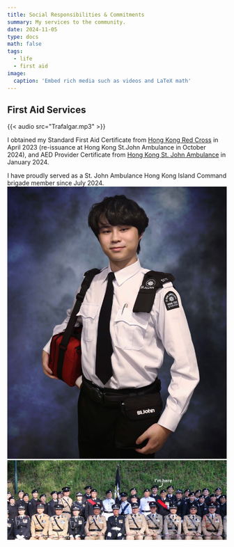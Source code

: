```yaml
---
title: Social Responsibilities & Commitments
summary: My services to the community.
date: 2024-11-05
type: docs
math: false
tags:
  - life
  - first aid
image:
  caption: 'Embed rich media such as videos and LaTeX math'
---
```


## First Aid Services

{{< audio src="Trafalgar.mp3" >}}

I obtained my Standard First Aid Certificate from [Hong Kong Red Cross](https://training.redcross.org.hk/tms/en/main.jspx) in April 2023 (re-issuance at Hong Kong St.John Ambulance in October 2024), and AED Provider Certificate from [Hong Kong St. John Ambulance](https://www.stjohn.org.hk/en/training-courses/course/automated-external-defibrillation-provider) in January 2024.

I have proudly served as a St. John Ambulance Hong Kong Island Command brigade member since July 2024.
![Scenario 1: Across columns](hksj1.jpg)
![Scenario 1: Across columns](hksj2.jpg)